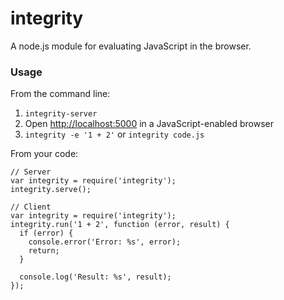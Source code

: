 # integrity

A node.js module for evaluating JavaScript in the browser.

### Usage

From the command line:

1. `integrity-server`
2. Open [http://localhost:5000](http://localhost:5000) in a JavaScript-enabled browser
3. `integrity -e '1 + 2'` or `integrity code.js`

From your code:

    // Server
    var integrity = require('integrity');
    integrity.serve();

    // Client
    var integrity = require('integrity');
    integrity.run('1 + 2', function (error, result) {
      if (error) {
        console.error('Error: %s', error);
        return;
      }

      console.log('Result: %s', result);
    });
